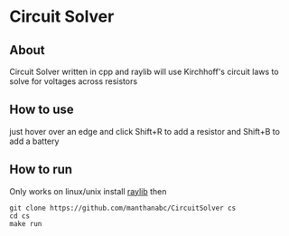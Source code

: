 # Circuit Solver
## About
Circuit Solver written in cpp and raylib will use Kirchhoff's circuit laws to solve for voltages across resistors

## How to use
just hover over an edge and click Shift+R to add a resistor and Shift+B to add a battery

## How to run
Only works on linux/unix
install [raylib](https://www.raylib.com)
then 
```
git clone https://github.com/manthanabc/CircuitSolver cs
cd cs
make run
```
